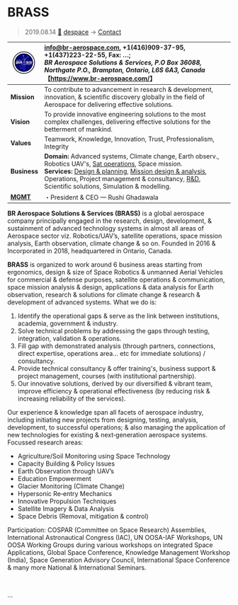 # BRASS
> 2019.08.14 [🚀](../../index/index.md) [despace](../index.md) → [Contact](../contact.md)

|[![](../f/con/b/brass_logo1_thumb.jpg)](../f/con/b/brass_logo1.png)|<info@br-aerospace.com>, +1(416)909-37-95, +1(437)223-22-55, Fax: …;<br> *BR Aerospace Solutions & Services, P.O Box 36088,  Northgate P.O., Brampton, Ontario, L6S 6A3, Canada*<br> 【<https://www.br-aerospace.com/>】|
|:--|:--|
|**Mission**|To contribute to advancement in research & development, innovation, & scientific discovery globally in the field of Aerospace for delivering effective solutions.|
|**Vision**|To provide innovative engineering solutions to the most complex challenges, delivering effective solutions for the betterment of mankind.|
|**Values**|Teamwork, Knowledge, Innovation, Trust, Professionalism, Integrity|
|**Business**|**Domain:** Advanced systems, Climate change, Earth observ., Robotics UAV's, [Sat operations](scs.md), Space mission.<br> **Services:** [Design & planning](sc.md), [Mission design & analysis](scs.md), Operations, Project management & consultancy, [R&D](rnd.md), Scientific solutions, Simulation & modelling.|
|**[MGMT](../mgmt.md)**|・President & CEO — Rushi Ghadawala|

**BR Aerospace Solutions & Services (BRASS)** is a global aerospace company principally engaged in the research, design, development, & sustainment of advanced technology systems in almost all areas of Aerospace sector viz. Robotics/UAV’s, satellite operations, space mission analysis, Earth observation, climate change & so on. Founded in 2016 & Incorporated in 2018, headquartered in Ontario, Canada.

**BRASS** is organized to work around 6 business areas starting from ergonomics, design & size of Space Robotics & unmanned Aerial Vehicles for commercial & defense purposes, satellite operations & communication, space mission analysis & design, applications & data analysis for Earth observation, research & solutions for climate change & research & development of advanced systems. What we do is:

   1. Identify the operational gaps & serve as the link between institutions, academia, government & industry.
   1. Solve technical problems by addressing the gaps through testing, integration, validation & operations.
   1. Fill gap with demonstrated analysis (through partners, connections, direct expertise, operations area… etc for immediate solutions) / consultancy.
   1. Provide technical consultancy & offer training's, business support & project management, courses (with institutional partnership).
   1. Our innovative solutions, derived by our diversified & vibrant team, improve efficiency & operational effectiveness (by reducing risk & increasing reliability of the services).

Our experience & knowledge span all facets of aerospace industry, including initiating new projects from designing, testing, analysis, development, to successful operations; & also managing the application of new technologies for existing & next‑generation aerospace systems. Focussed research areas:

   - Agriculture/Soil Monitoring using Space Technology
   - Capacity Building & Policy Issues
   - Earth Observation through UAV’s
   - Education Empowerment
   - Glacier Monitoring (Climate Change)
   - Hypersonic Re‑entry Mechanics
   - Innovative Propulsion Techniques
   - Satellite Imagery & Data Analysis
   - Space Debris (Removal, mitigation & control)

Participation: COSPAR (Committee on Space Research) Assemblies, International Astronautical Congress (IAC), UN OOSA-IAF Workshops, UN OOSA Working Groups during various workshops on integrated Space Applications, Global Space Conference, Knowledge Management Workshop (India), Space Generation Advisory Council, International Space Conference & many more National & International Seminars.

<p style="page-break-after:always"> </p>

…
